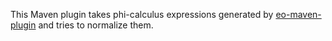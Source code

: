 This Maven plugin takes phi-calculus expressions generated by [eo-maven-plugin](https://github.com/objectionary/eo)
and tries to normalize them.

